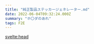 ```yaml
---
title: "純正製品ステッカージェネレーター.md"
date: 2022-06-04T09:32:24.000Z
summary: "ホ〇ダのあれ"
tags: F2E
---
```


<script>
  import { onMount } from 'svelte';
  onMount(() => {
    // [davidshimjs/qrcodejs]
    // https://github.com/davidshimjs/qrcodejs
    new QRCode(document.getElementById("qrcode"), {
      text: "https://f6bfb5.github.io/",
      width: 64,
      height: 64,
      colorDark : "#000000",
      colorLight : "#ffffff",
      correctLevel : QRCode.CorrectLevel.H
    });
    // [lindell/JsBarcode]
    // https://github.com/lindell/JsBarcode
    JsBarcode("#barcode", "https://f6bfb5.github.io/", {
      width: 1,
      height: 48,
      background: "transparent",
      displayValue: false
    });
  });
  // [tsayen/dom-to-image]
  // https://github.com/tsayen/dom-to-image
  function domToImage() {
    const domToImageNode = document.getElementById('sticker');
    domtoimage.toPng(domToImageNode)
      .then(function(dataUrl) {
        const img = new Image();
        img.src = dataUrl;
        img.style = "margin: 0;";
        const domToImageResultNode = document.getElementById('dom-to-image-output-node')
        if (domToImageResultNode.firstChild != null) { domToImageResultNode.firstChild.remove(); }
        domToImageResultNode.appendChild(img);
      })
      .catch(function(error) {
        console.error(error);
      })
  }
</script>

<svelte:head>
  <script src="https://cdn.jsdelivr.net/jsbarcode/3.3.20/JsBarcode.all.min.js" />
  <script src="https://cdn.rawgit.com/davidshimjs/qrcodejs/gh-pages/qrcode.min.js" />
  <script src="https://cdnjs.cloudflare.com/ajax/libs/dom-to-image/2.6.0/dom-to-image.min.js" />
  <link rel="preconnect" href="https://fonts.googleapis.com">
  <link rel="preconnect" href="https://fonts.gstatic.com" crossorigin>
</svelte:head>
<!--  <link href="https://fonts.googleapis.com/css2?family=Chakra+Petch:wght@400;500&family=Exo&family=Merriweather:wght@900&display=swap" rel="stylesheet"> -->


WIP

Please reload page to import related script

<div class="sticker" id="sticker">
  <div class="sticker--header">
    <div class="header--title">
      BONSAI
    </div>
    <div class="header--caption">
      GENUINE PARTS<br/>
      Bonsai Saboten Co. Ltd.
    </div>
    <div class="clearfix" />
  </div>
  <div class="sticker--content">
    <div class="content-bg" />
    <div class="content--qrcode" id="qrcode">
    </div>
    <div class="content--text">
      Deus ex machina
    </div>
    <div class="content--barcode">
      <div class="barcode--text">
        <span>QTY</span>
        <span>2147483647</span>
        <span>0x7FFFFFFF</span>
      </div>
      <div class="barcode">
        <svg id="barcode"></svg>
      </div>
      <div class="barcode--footer">
      MADE IN HEAVEN
      </div>
    </div>    
  </div>
</div>

<button on:click={() => domToImage()}>generate image</button>

<div id="dom-to-image-output-node" />

<style scoped>
  :root {
    --sticker--bg: red;
    --sticker--color: white;
    --sticker--text-size: 16px;

    --content--bg: white;
    --content--color: black;
  }
  
  @media(max-width: 576px) {
    :root {
      --sticker--text-size: 12px;
    }
  }

  .sticker {
    width: calc(32 * var(--sticker--text-size));
    padding: calc(1 * var(--sticker--text-size));
    border-radius: calc(.5 * var(--sticker--text-size));
    overflow: hidden;

    background-color: var(--sticker--bg);
  }

  /* ========== header ========== */
  .sticker--header {
    padding: calc(1 * var(--sticker--text-size));
    height: calc(7 * var(--sticker--text-size));

    display: flex;
    justify-content: space-between;
    align-items: center;

    color: var(--sticker--color);
  }
  .header--title {
    margin-right: auto;
    font-size: calc(3 * var(--sticker--text-size));
    font-family: 'Merriweather', serif;
    transform: scaleY(.7);
  }
  .header--caption {
    padding-bottom: calc(2 * var(--sticker--text-size));
    font-family: 'Exo', sans-serif;
    text-align: center;
  }

  /* ========== content ========== */
  .sticker--content {
    padding: calc(1 * var(--sticker--text-size));
    padding-bottom: 0;
    border-radius: calc(2 * var(--sticker--text-size));
    font-family: 'Chakra Petch', sans-serif;
    background-color: var(--content--bg);
  }
  .content--text {
    font-size: calc(3 * var(--sticker--text-size));
    font-weight: 500;
  }
  .content--qrcode {
    float: right;
  }
  .content--qrcode img {
    margin: 0;
  }

  /* ========== barcode ========== */
  .barcode {
    /* width: 200px; */
    /* display: flex; */
  }
  .barcode--text span {
    font-size: calc(1.25 * var(--sticker--text-size));
  }
  .barcode--text {
    display: flex;
    align-items: flex-end;
  }
  .barcode--text span:nth-child(2) {
    font-size: calc(1.75 * var(--sticker--text-size));
  }
  .barcode--text span + span {
    margin-left: calc(1 * var(--sticker--text-size));
  }
  .barcode--footer {
    margin-top: calc(-1 * var(--sticker--text-size));
    margin-left: calc(1 * var(--sticker--text-size));
    letter-spacing: calc(.25 * var(--sticker--text-size));
    font-weight: 500;
  }

  /* ========== misc ========== */
  .clearfix {
    clear: both;
  }

  /* [tsayen/dom-to-image] 
  Doesn't working with Google Fonts #59
  https://github.com/tsayen/dom-to-image/issues/59 */
  /* thai */
  @font-face {
    font-family: 'Chakra Petch';
    font-style: normal;
    font-weight: 400;
    font-display: swap;
    src: url(https://fonts.gstatic.com/s/chakrapetch/v9/cIf6MapbsEk7TDLdtEz1BwkWi6pgeL4.woff2) format('woff2');
    unicode-range: U+0E01-0E5B, U+200C-200D, U+25CC;
  }
  /* vietnamese */
  @font-face {
    font-family: 'Chakra Petch';
    font-style: normal;
    font-weight: 400;
    font-display: swap;
    src: url(https://fonts.gstatic.com/s/chakrapetch/v9/cIf6MapbsEk7TDLdtEz1BwkWkKpgeL4.woff2) format('woff2');
    unicode-range: U+0102-0103, U+0110-0111, U+0128-0129, U+0168-0169, U+01A0-01A1, U+01AF-01B0, U+1EA0-1EF9, U+20AB;
  }
  /* latin-ext */
  @font-face {
    font-family: 'Chakra Petch';
    font-style: normal;
    font-weight: 400;
    font-display: swap;
    src: url(https://fonts.gstatic.com/s/chakrapetch/v9/cIf6MapbsEk7TDLdtEz1BwkWkapgeL4.woff2) format('woff2');
    unicode-range: U+0100-024F, U+0259, U+1E00-1EFF, U+2020, U+20A0-20AB, U+20AD-20CF, U+2113, U+2C60-2C7F, U+A720-A7FF;
  }
  /* latin */
  @font-face {
    font-family: 'Chakra Petch';
    font-style: normal;
    font-weight: 400;
    font-display: swap;
    src: url(https://fonts.gstatic.com/s/chakrapetch/v9/cIf6MapbsEk7TDLdtEz1BwkWn6pg.woff2) format('woff2');
    unicode-range: U+0000-00FF, U+0131, U+0152-0153, U+02BB-02BC, U+02C6, U+02DA, U+02DC, U+2000-206F, U+2074, U+20AC, U+2122, U+2191, U+2193, U+2212, U+2215, U+FEFF, U+FFFD;
  }
  /* thai */
  @font-face {
    font-family: 'Chakra Petch';
    font-style: normal;
    font-weight: 500;
    font-display: swap;
    src: url(https://fonts.gstatic.com/s/chakrapetch/v9/cIflMapbsEk7TDLdtEz1BwkebIl1U5_F7AY.woff2) format('woff2');
    unicode-range: U+0E01-0E5B, U+200C-200D, U+25CC;
  }
  /* vietnamese */
  @font-face {
    font-family: 'Chakra Petch';
    font-style: normal;
    font-weight: 500;
    font-display: swap;
    src: url(https://fonts.gstatic.com/s/chakrapetch/v9/cIflMapbsEk7TDLdtEz1BwkebIl1SJ_F7AY.woff2) format('woff2');
    unicode-range: U+0102-0103, U+0110-0111, U+0128-0129, U+0168-0169, U+01A0-01A1, U+01AF-01B0, U+1EA0-1EF9, U+20AB;
  }
  /* latin-ext */
  @font-face {
    font-family: 'Chakra Petch';
    font-style: normal;
    font-weight: 500;
    font-display: swap;
    src: url(https://fonts.gstatic.com/s/chakrapetch/v9/cIflMapbsEk7TDLdtEz1BwkebIl1SZ_F7AY.woff2) format('woff2');
    unicode-range: U+0100-024F, U+0259, U+1E00-1EFF, U+2020, U+20A0-20AB, U+20AD-20CF, U+2113, U+2C60-2C7F, U+A720-A7FF;
  }
  /* latin */
  @font-face {
    font-family: 'Chakra Petch';
    font-style: normal;
    font-weight: 500;
    font-display: swap;
    src: url(https://fonts.gstatic.com/s/chakrapetch/v9/cIflMapbsEk7TDLdtEz1BwkebIl1R5_F.woff2) format('woff2');
    unicode-range: U+0000-00FF, U+0131, U+0152-0153, U+02BB-02BC, U+02C6, U+02DA, U+02DC, U+2000-206F, U+2074, U+20AC, U+2122, U+2191, U+2193, U+2212, U+2215, U+FEFF, U+FFFD;
  }
  /* vietnamese */
  @font-face {
    font-family: 'Exo';
    font-style: normal;
    font-weight: 400;
    font-display: swap;
    src: url(https://fonts.gstatic.com/s/exo/v19/4UaZrEtFpBI4f1ZSIK9d4LjJ4lM3OwtmO24p.woff2) format('woff2');
    unicode-range: U+0102-0103, U+0110-0111, U+0128-0129, U+0168-0169, U+01A0-01A1, U+01AF-01B0, U+1EA0-1EF9, U+20AB;
  }
  /* latin-ext */
  @font-face {
    font-family: 'Exo';
    font-style: normal;
    font-weight: 400;
    font-display: swap;
    src: url(https://fonts.gstatic.com/s/exo/v19/4UaZrEtFpBI4f1ZSIK9d4LjJ4lM3OwpmO24p.woff2) format('woff2');
    unicode-range: U+0100-024F, U+0259, U+1E00-1EFF, U+2020, U+20A0-20AB, U+20AD-20CF, U+2113, U+2C60-2C7F, U+A720-A7FF;
  }
  /* latin */
  @font-face {
    font-family: 'Exo';
    font-style: normal;
    font-weight: 400;
    font-display: swap;
    src: url(https://fonts.gstatic.com/s/exo/v19/4UaZrEtFpBI4f1ZSIK9d4LjJ4lM3OwRmOw.woff2) format('woff2');
    unicode-range: U+0000-00FF, U+0131, U+0152-0153, U+02BB-02BC, U+02C6, U+02DA, U+02DC, U+2000-206F, U+2074, U+20AC, U+2122, U+2191, U+2193, U+2212, U+2215, U+FEFF, U+FFFD;
  }
  /* cyrillic-ext */
  @font-face {
    font-family: 'Merriweather';
    font-style: normal;
    font-weight: 900;
    font-display: swap;
    src: url(https://fonts.gstatic.com/s/merriweather/v30/u-4n0qyriQwlOrhSvowK_l52_wFZVcf6lvg.woff2) format('woff2');
    unicode-range: U+0460-052F, U+1C80-1C88, U+20B4, U+2DE0-2DFF, U+A640-A69F, U+FE2E-FE2F;
  }
  /* cyrillic */
  @font-face {
    font-family: 'Merriweather';
    font-style: normal;
    font-weight: 900;
    font-display: swap;
    src: url(https://fonts.gstatic.com/s/merriweather/v30/u-4n0qyriQwlOrhSvowK_l52_wFZXMf6lvg.woff2) format('woff2');
    unicode-range: U+0301, U+0400-045F, U+0490-0491, U+04B0-04B1, U+2116;
  }
  /* vietnamese */
  @font-face {
    font-family: 'Merriweather';
    font-style: normal;
    font-weight: 900;
    font-display: swap;
    src: url(https://fonts.gstatic.com/s/merriweather/v30/u-4n0qyriQwlOrhSvowK_l52_wFZV8f6lvg.woff2) format('woff2');
    unicode-range: U+0102-0103, U+0110-0111, U+0128-0129, U+0168-0169, U+01A0-01A1, U+01AF-01B0, U+1EA0-1EF9, U+20AB;
  }
  /* latin-ext */
  @font-face {
    font-family: 'Merriweather';
    font-style: normal;
    font-weight: 900;
    font-display: swap;
    src: url(https://fonts.gstatic.com/s/merriweather/v30/u-4n0qyriQwlOrhSvowK_l52_wFZVsf6lvg.woff2) format('woff2');
    unicode-range: U+0100-024F, U+0259, U+1E00-1EFF, U+2020, U+20A0-20AB, U+20AD-20CF, U+2113, U+2C60-2C7F, U+A720-A7FF;
  }
  /* latin */
  @font-face {
    font-family: 'Merriweather';
    font-style: normal;
    font-weight: 900;
    font-display: swap;
    src: url(https://fonts.gstatic.com/s/merriweather/v30/u-4n0qyriQwlOrhSvowK_l52_wFZWMf6.woff2) format('woff2');
    unicode-range: U+0000-00FF, U+0131, U+0152-0153, U+02BB-02BC, U+02C6, U+02DA, U+02DC, U+2000-206F, U+2074, U+20AC, U+2122, U+2191, U+2193, U+2212, U+2215, U+FEFF, U+FFFD;
  }
</style>
